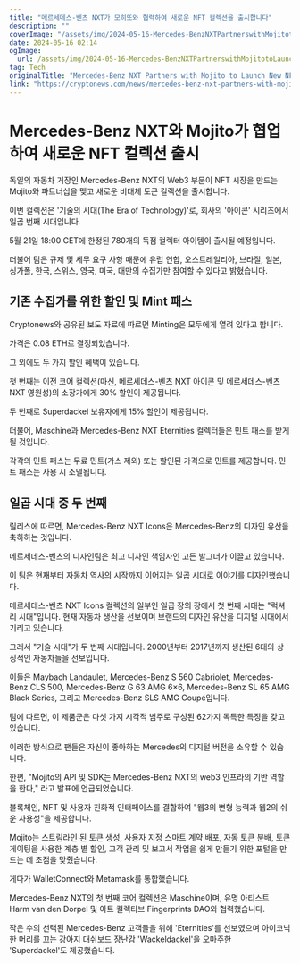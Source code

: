 ```yaml
---
title: "메르세데스-벤츠 NXT가 모히또와 협력하여 새로운 NFT 컬렉션을 출시합니다"
description: ""
coverImage: "/assets/img/2024-05-16-Mercedes-BenzNXTPartnerswithMojitotoLaunchNewNFTCollection_thumbnail.png"
date: 2024-05-16 02:14
ogImage: 
  url: /assets/img/2024-05-16-Mercedes-BenzNXTPartnerswithMojitotoLaunchNewNFTCollection_thumbnail.png
tag: Tech
originalTitle: "Mercedes-Benz NXT Partners with Mojito to Launch New NFT Collection"
link: "https://cryptonews.com/news/mercedes-benz-nxt-partners-with-mojito-to-launch-new-nft-collection.htm"
---
```



# Mercedes-Benz NXT와 Mojito가 협업하여 새로운 NFT 컬렉션 출시

독일의 자동차 거장인 Mercedes-Benz NXT의 Web3 부문이 NFT 시장을 만드는 Mojito와 파트너십을 맺고 새로운 비대체 토큰 컬렉션을 출시합니다.

이번 컬렉션은 '기술의 시대(The Era of Technology)'로, 회사의 '아이콘' 시리즈에서 일곱 번째 시대입니다.

5월 21일 18:00 CET에 한정된 780개의 독점 컬렉터 아이템이 출시될 예정입니다.



더불어 팀은 규제 및 세무 요구 사항 때문에 유럽 연합, 오스트레일리아, 브라질, 일본, 싱가폴, 한국, 스위스, 영국, 미국, 대만의 수집가만 참여할 수 있다고 밝혔습니다.

## 기존 수집가를 위한 할인 및 Mint 패스

Cryptonews와 공유된 보도 자료에 따르면 Minting은 모두에게 열려 있다고 합니다.



가격은 0.08 ETH로 결정되었습니다.

그 외에도 두 가지 할인 혜택이 있습니다.

첫 번째는 이전 코어 컬렉션(마신, 메르세데스-벤츠 NXT 아이콘 및 메르세데스-벤츠 NXT 영원성)의 소장가에게 30% 할인이 제공됩니다.

두 번째로 Superdackel 보유자에게 15% 할인이 제공됩니다.



더불어, Maschine과 Mercedes-Benz NXT Eternities 컬렉터들은 민트 패스를 받게 될 것입니다.

각각의 민트 패스는 무료 민트(가스 제외) 또는 할인된 가격으로 민트를 제공합니다. 민트 패스는 사용 시 소멸됩니다.

## 일곱 시대 중 두 번째

릴리스에 따르면, Mercedes-Benz NXT Icons은 Mercedes-Benz의 디자인 유산을 축하하는 것입니다.



메르세데스-벤츠의 디자인팀은 최고 디자인 책임자인 고든 발그너가 이끌고 있습니다.

이 팀은 현재부터 자동차 역사의 시작까지 이어지는 일곱 시대로 이야기를 디자인했습니다.

메르세데스-벤츠 NXT Icons 컬렉션의 일부인 일곱 장의 장에서 첫 번째 시대는 "럭셔리 시대"입니다. 현재 자동차 생산을 선보이며 브랜드의 디자인 유산을 디지털 시대에서 기리고 있습니다.

그래서 "기술 시대"가 두 번째 시대입니다. 2000년부터 2017년까지 생산된 6대의 상징적인 자동차들을 선보입니다.



이들은 Maybach Landaulet, Mercedes-Benz S 560 Cabriolet, Mercedes-Benz CLS 500, Mercedes-Benz G 63 AMG 6×6, Mercedes-Benz SL 65 AMG Black Series, 그리고 Mercedes-Benz SLS AMG Coupé입니다.

팀에 따르면, 이 제품군은 다섯 가지 시각적 범주로 구성된 62가지 독특한 특징을 갖고 있습니다.

이러한 방식으로 팬들은 자신이 좋아하는 Mercedes의 디지털 버전을 소유할 수 있습니다.

한편, "Mojito의 API 및 SDK는 Mercedes-Benz NXT의 web3 인프라의 기반 역할을 한다," 라고 발표에 언급되었습니다.



블록체인, NFT 및 사용자 친화적 인터페이스를 결합하여 "웹3의 변형 능력과 웹2의 쉬운 사용성"을 제공합니다.

Mojito는 스트림라인 된 토큰 생성, 사용자 지정 스마트 계약 배포, 자동 토큰 분배, 토큰 게이팅을 사용한 계층 별 할인, 고객 관리 및 보고서 작업을 쉽게 만들기 위한 포털을 만드는 데 초점을 맞췄습니다.

게다가 WalletConnect와 Metamask를 통합했습니다.

Mercedes-Benz NXT의 첫 번째 코어 컬렉션은 Maschine이며, 유명 아티스트 Harm van den Dorpel 및 아트 컬렉티브 Fingerprints DAO와 협력했습니다.



작은 수의 선택된 Mercedes-Benz 고객들을 위해 'Eternities'를 선보였으며 아이코닉한 머리를 끄는 강아지 대쉬보드 장난감 'Wackeldackel'을 오마주한 'Superdackel'도 제공했습니다.